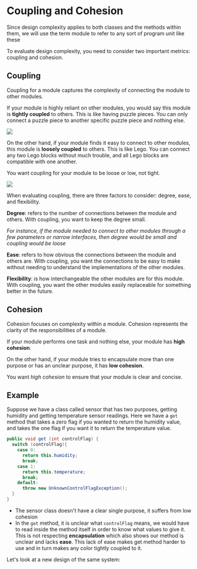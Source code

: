 # Coupling and Cohesion

Since design complexity applies to both classes and the methods within them, we will use the term module to refer to any sort of program unit like these

To evaluate design complexity, you need to consider two important metrics: coupling and cohesion.

## Coupling

Coupling for a module captures the complexity of connecting the module to other modules.

If your module is highly reliant on other modules, you would say this module is **tightly coupled** to others. This is like having puzzle pieces. You can only connect a puzzle piece to another specific puzzle piece and nothing else.

![](https://easydrawingguides.com/wp-content/uploads/2020/12/Puzzle-Step-10.png)


On the other hand, if your module finds it easy to connect to other modules, this module is **loosely coupled** to others. This is like Lego. You can connect any two Lego blocks without much trouble, and all Lego blocks are compatible with one another.

You want coupling for your module to be loose or low, not tight.

![](https://www.lego.com/cdn/cs/sustainability/assets/blt7fea629aad65be96/Material_illustration_ABS.png?disable=upscale&width=200&quality=50&crop=4:3)

When evaluating coupling, there are three factors to consider: degree, ease, and flexibility. 

**Degree**: refers to the number of connections between the module and others. With coupling, you want to keep the degree small. 

*For instance, if the module needed to connect to other modules through a few parameters or narrow interfaces, then degree would be small and coupling would be loose*

**Ease**: refers to how obvious the connections between the module and others are. With coupling, you want the connections to be easy to make without needing to understand the implementations of the other modules.

**Flexibility**: is how interchangeable the other modules are for this module. With coupling, you want the other modules easily replaceable for something better in the future.


## Cohesion

Cohesion focuses on complexity within a module. Cohesion represents the clarity of the responsibilities of a module.

If your module performs one task and nothing else, your module has **high cohesion**. 

On the other hand, if your module tries to encapsulate more than one purpose or has an unclear purpose, it has **low cohesion**. 

You want *high cohesion* to ensure that your module is clear and concise.


## Example

Suppose we have a class called sensor that has two purposes, getting humidity and getting temperature sensor readings. Here we have a `get` method that takes a zero flag if you wanted to return the humidity value, and takes the one flag if you want it to return the temperature value.

```java
public void get (int controlFlag) {
  switch (controlFlag){
    case 0:
      return this.humidity;
      break;
    case 1:
      return this.temperature;
      break;
    default:
      throw new UnknownControlFlagException();
  }
}
```

- The sensor class doesn't have a clear single purpose, it suffers from low cohesion
- In the `get` method, it is unclear what `controlFlag` means, we would have to read inside the method itself in order to know what values to give it. This is not respecting **encapsulation** which also shows our method is unclear and lacks **ease**. This lack of ease makes get method harder to use and in turn makes any color tightly coupled to it.

Let's look at a new design of the same system:
